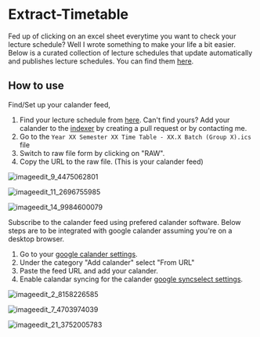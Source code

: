 # Extract-Timetable

Fed up of clicking on an excel sheet everytime you want to check your lecture schedule? Well I wrote something to make your life a bit easier.
Below is a curated collection of lecture schedules that update automatically and publishes lecture schedules.
You can find them [here](https://github.com/AyoItsYas/extract-timetable/tree/main/calanders).

## How to use

Find/Set up your calander feed,

1. Find your lecture schedule from [here](https://github.com/AyoItsYas/extract-timetable/tree/main/calanders).
   Can't find yours? Add your calander to the [indexer](https://github.com/AyoItsYas/extract-timetable/blob/main/timetables.index)
   by creating a pull request or by contacting me.
2. Go to the `Year XX Semester XX Time Table - XX.X Batch (Group X).ics` file
3. Switch to raw file form by clicking on "RAW".
4. Copy the URL to the raw file. (This is your calander feed)

![imageedit_9_4475062801](https://github.com/AyoItsYas/extract-timetable/assets/50617221/9f4d71fc-aaeb-4699-b170-0fc3666da655)

![imageedit_11_2696755985](https://github.com/AyoItsYas/extract-timetable/assets/50617221/8ecd1b0e-8146-4533-9143-d34636a68d7b)

![imageedit_14_9984600079](https://github.com/AyoItsYas/extract-timetable/assets/50617221/1a58a4f1-4f41-4d4f-9aef-eeae1781085b)

Subscribe to the calander feed using prefered calander software. Below steps are to be integrated with google calander assuming you're on a desktop browser.

1. Go to your [google calander settings](https://calendar.google.com/calendar/).
2. Under the category "Add calander" select "From URL"
3. Paste the feed URL and add your calander.
4. Enable calandar syncing for the calander [google syncselect settings](https://calendar.google.com/calendar/u/0/syncselect).

![imageedit_2_8158226585](https://github.com/AyoItsYas/extract-timetable/assets/50617221/755ce2b9-da39-4608-bc3b-e64404228a7a)

![imageedit_7_4703974039](https://github.com/AyoItsYas/extract-timetable/assets/50617221/978109fd-2a2d-4373-99ba-03d26fe0427e)

![imageedit_21_3752005783](https://github.com/AyoItsYas/extract-timetable/assets/50617221/5bf2dce6-7af9-4f7e-98b9-19954ea6a89a)
